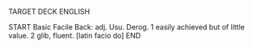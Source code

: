 TARGET DECK
ENGLISH

START
Basic
Facile
Back: adj. Usu. Derog. 1 easily achieved but of little value. 2 glib, fluent. [latin facio do]
END
